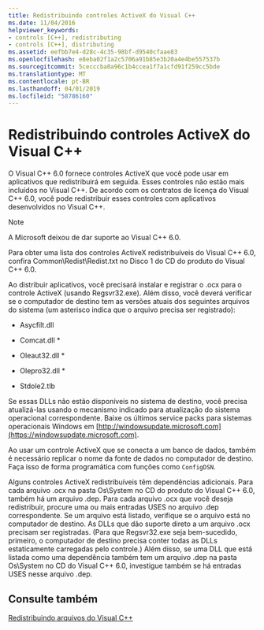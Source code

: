 ```yaml
---
title: Redistribuindo controles ActiveX do Visual C++
ms.date: 11/04/2016
helpviewer_keywords:
- controls [C++], redistributing
- controls [C++], distributing
ms.assetid: eefbb7e4-d28c-4c35-98bf-d9540cfaae83
ms.openlocfilehash: e8eba02f1a2c5706a91b85e3b20a4e4be557537b
ms.sourcegitcommit: 5cecccba0a96c1b4ccea1f7a1cfd91f259cc5bde
ms.translationtype: MT
ms.contentlocale: pt-BR
ms.lasthandoff: 04/01/2019
ms.locfileid: "58786160"
---
```

# <a name="redistributing-visual-c-activex-controls"></a>Redistribuindo controles ActiveX do Visual C++

O Visual C++ 6.0 fornece controles ActiveX que você pode usar em aplicativos que redistribuirá em seguida. Esses controles não estão mais incluídos no Visual C++. De acordo com os contratos de licença do Visual C++ 6.0, você pode redistribuir esses controles com aplicativos desenvolvidos no Visual C++.

> [!NOTE]
>  A Microsoft deixou de dar suporte ao Visual C++ 6.0.

Para obter uma lista dos controles ActiveX redistribuíveis do Visual C++ 6.0, confira Common\Redist\Redist.txt no Disco 1 do CD do produto do Visual C++ 6.0.

Ao distribuir aplicativos, você precisará instalar e registrar o .ocx para o controle ActiveX (usando Regsvr32.exe). Além disso, você deverá verificar se o computador de destino tem as versões atuais dos seguintes arquivos do sistema (um asterisco indica que o arquivo precisa ser registrado):

- Asycfilt.dll

- Comcat.dll \*

- Oleaut32.dll \*

- Olepro32.dll \*

- Stdole2.tlb

Se essas DLLs não estão disponíveis no sistema de destino, você precisa atualizá-las usando o mecanismo indicado para atualização do sistema operacional correspondente. Baixe os últimos service packs para sistemas operacionais Windows em [http://windowsupdate.microsoft.com](https://windowsupdate.microsoft.com).

Ao usar um controle ActiveX que se conecta a um banco de dados, também é necessário replicar o nome da fonte de dados no computador de destino. Faça isso de forma programática com funções como `ConfigDSN`.

Alguns controles ActiveX redistribuíveis têm dependências adicionais. Para cada arquivo .ocx na pasta Os\System no CD do produto do Visual C++ 6.0, também há um arquivo .dep. Para cada arquivo .ocx que você deseja redistribuir, procure uma ou mais entradas USES no arquivo .dep correspondente. Se um arquivo está listado, verifique se o arquivo está no computador de destino. As DLLs que dão suporte direto a um arquivo .ocx precisam ser registradas. (Para que Regsvr32.exe seja bem-sucedido, primeiro, o computador de destino precisa conter todas as DLLs estaticamente carregadas pelo controle.) Além disso, se uma DLL que está listada como uma dependência também tem um arquivo .dep na pasta Os\System no CD do Visual C++ 6.0, investigue também se há entradas USES nesse arquivo .dep.

## <a name="see-also"></a>Consulte também

[Redistribuindo arquivos do Visual C++](redistributing-visual-cpp-files.md)
